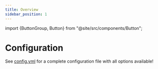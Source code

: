 ```yaml
---
title: Overview
sidebar_position: 1
---
```

import {ButtonGroup, Button} from "@site/src/components/Button";

# Configuration

See [config.yml](https://github.com/minekube/gate/blob/master/config.yml)
for a complete configuration file with all options available!

